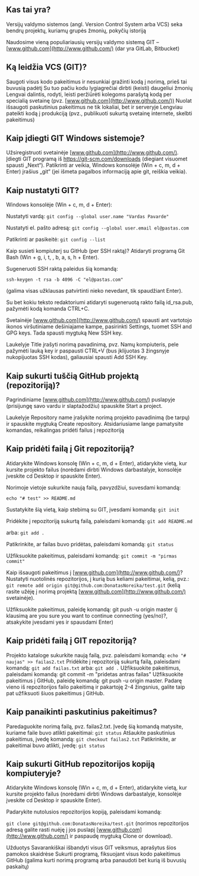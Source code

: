 ## Kas tai yra?
Versijų valdymo sistemos (angl. Version Control System arba VCS) seka bendrų projektų, kuriamų grupės žmonių, pokyčių istoriją

Naudosime vieną populiariausių versijų valdymo sistemą GIT – [www.github.com](http://www.github.com/) (dar yra GitLab, Bitbucket)

## Ką leidžia VCS (GIT)?
Saugoti visus kodo pakeitimus ir nesunkiai gražinti kodą į norimą, prieš tai buvusią padėtį
Su tuo pačiu kodu lygiagrečiai dirbti (keisti) daugeliui žmonių
Lengvai dalintis, rodyti, leisti peržiūrėti kolegoms parašytą kodą per specialią svetainę (pvz. [www.github.com](http://www.github.com/))
Nuolat išsaugoti paskutinius pakeitimus ne tik lokaliai, bet ir serveryje
Lengviau pateikti kodą į produkciją (pvz., publikuoti sukurtą svetainę internete, skelbti pakeitimus)
## Kaip įdiegti GIT Windows sistemoje?
Užsiregistruoti svetainėje [www.github.com](http://www.github.com/).
Įdiegti GIT programą iš https://git-scm.com/downloads (diegiant visuomet spausti „Next“).
Patikrinti ar veikia, Windows konsolėje (Win + c, m, d + Enter) įrašius „git“ (jei išmeta pagalbos informaciją apie git, reiškia veikia).
## Kaip nustatyti GIT?
Windows konsolėje (Win + c, m, d + Enter):

Nustatyti vardą:
`git config --global user.name "Vardas Pavarde"`


Nustatyti el. pašto adresą:
`git config --global user.email el@pastas.com`


Patikrinti ar pasikeitė:
`git config --list`


Kaip susieti kompiuterį su GitHub (per SSH raktą)?
Atidaryti programą Git Bash (Win + g, i, t, , b, a, s, h + Enter).

Sugeneruoti SSH raktą paleidus šią komandą:

`ssh-keygen -t rsa -b 4096 -C "el@pastas.com"`


(galima visas užklausas patvirtinti nieko nevedant, tik spaudžiant Enter).

Su bet kokiu teksto redaktoriumi atidaryti sugeneruotą rakto failą id_rsa.pub, pažymėti kodą komanda CTRL+C.

Svetainėje [www.github.com](http://www.github.com/) spausti ant vartotojo ikonos viršutiniame dešiniajame kampe, pasirinkti Settings, tuomet SSH and GPG keys. Tada spausti mygtuką New SSH key.

Laukelyje Title įrašyti norimą pavadinimą, pvz. Namų kompiuteris, pele pažymėti lauką key ir paspausti CTRL+V (bus įklijuotas 3 žingsnyje nukopijuotas SSH kodas), galiausiai spausti Add SSH Key.

## Kaip sukurti tuščią GitHub projektą (repozitoriją)?
Pagrindiniame [www.github.com](http://www.github.com/) puslapyje (prisijungę savo vardu ir slaptažodžiu) spauskite Start a project.

Laukelyje Repository name įrašykite norimą projekto pavadinimą (be tarpų) ir spauskite mygtuką Create repository. Atsidariusiame lange pamatysite komandas, reikalingas pridėti failus į repozitoriją

## Kaip pridėti failą į Git repozitoriją?
Atidarykite Windows konsolę (Win + c, m, d + Enter), atidarykite vietą, kur kursite projekto failus (norėdami dirbti Windows darbastalyje, konsolėje įveskite cd Desktop ir spauskite Enter).

Norimoje vietoje sukurkite naują failą, pavyzdžiui, suvesdami komandą:

`echo "# test" >> README.md`


Sustatykite šią vietą, kaip stebimą su GIT, įvesdami komandą:
`git init`


Pridėkite į repozitoriją sukurtą failą, paleisdami komandą:
`git add README.md`


arba:
`git add .`


Patikrinkite, ar failas buvo pridėtas, paleisdami komandą:
`git status`


Užfiksuokite pakeitimus, paleisdami komandą:
`git commit -m "pirmas commit"`


Kaip išsaugoti pakeitimus į [www.github.com](http://www.github.com/)?
Nustatyti nuotolinės repozitorijos, į kurią bus keliami pakeitimai, kelią, pvz.:
`git remote add origin git@github.com:DonatasNoreika/test.git`
(kelią rasite užėję į norimą projektą [www.github.com](http://www.github.com/) svetainėje).

Užfiksuokite pakeitimus, paleidę komandą:
git push -u origin master
(į klausimą are you sure you want to continue connecting (yes/no)?, atsakykite įvesdami yes ir spausdami Enter)

## Kaip pridėti failą į GIT repozitoriją?
Projekto kataloge sukurkite naują failą, pvz. paleisdami komandą:
`echo "# naujas" >> failas2.txt`
Pridėkite į repozitoriją sukurtą failą, paleisdami komandą:
`git add failas.txt`
arba:
`git add .`
Užfiksuokite pakeitimus, paleisdami komandą:
git commit -m "pridetas antras failas"
Užfiksuokite pakeitimus į GitHub, paleidę komandą:
git push -u origin master.
Padarę vieno iš repozitorijos failo pakeitimą ir pakartoję 2-4 žingsnius, galite taip pat užfiksuoti šiuos pakeitimus į GitHub.

## Kaip panaikinti paskutinius pakeitimus?
Paredaguokite norimą failą, pvz. failas2.txt. Įvedę šią komandą matysite, kuriame faile buvo atlikti pakeitimai:
`git status`
Atšaukite paskutinius pakeitimus, įvedę komandą:
`git checkout failas2.txt`
Patikrinkite, ar pakeitimai buvo atlikti, įvedę:
`git status`
## Kaip sukurti GitHub repozitorijos kopiją kompiuteryje?
Atidarykite Windows konsolę (Win + c, m, d + Enter), atidarykite vietą, kur kursite projekto failus (norėdami dirbti Windows darbastalyje, konsolėje įveskite cd Desktop ir spauskite Enter).

Padarykite nutolusios repozitorijos kopiją, paleisdami komandą:

`git clone git@github.com:DonatasNoreika/test.git`
(norimos repozitorijos adresą galite rasti nuėję į jos puslapį [www.github.com](http://www.github.com/) ir paspaudę mygtuką Clone or download).

Užduotys
Savarankiškai išbandyti visus GIT veiksmus, aprašytus šios pamokos skaidrėse
Sukurti programą, fiksuojant visus kodo pakeitimus GitHub (galima kurti norimą programą arba panaudoti bet kurią iš buvusių paskaitų)